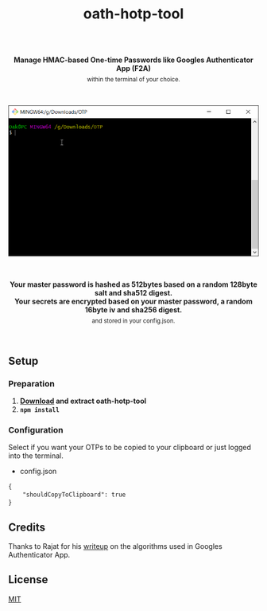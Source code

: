 <h1 align="center">oath-hotp-tool</h1>

<br>
<br>

<p align="center">
<b>Manage HMAC-based One-time Passwords like Googles Authenticator App (F2A)</b><br>
<sub>within the terminal of your choice.</sub>
</p>

<br>

<p align="center">
<img src="https://raw.githubusercontent.com/oakgary/oath-hotp-tool/master/media/introduction.gif" alt="Introduction" width="750"><br>
</p>

<br>

<p align="center">
<b>Your master password is hashed as 512bytes based on a random 128byte salt and sha512 digest.</b><br>
<b>Your secrets are encrypted based on your master password, a random 16byte iv and sha256 digest.</b><br>
<sub>and stored in your config.json.</sub>
</p>

<br>

## Setup

### Preparation

1. **[Download](https://github.com/oakgary/oath-hotp-tool/archive/master.zip) and extract oath-hotp-tool**
2. **`npm install`**

### Configuration

Select if you want your OTPs to be copied to your clipboard or just logged into the terminal.

* config.json 
```
{
    "shouldCopyToClipboard": true
}
```

## Credits
Thanks to Rajat for his [writeup](https://hackernoon.com/how-to-implement-google-authenticator-two-factor-auth-in-javascript-091wy3vh3) on the algorithms used in Googles Authenticator App.

## License
[MIT](https://choosealicense.com/licenses/mit/)
